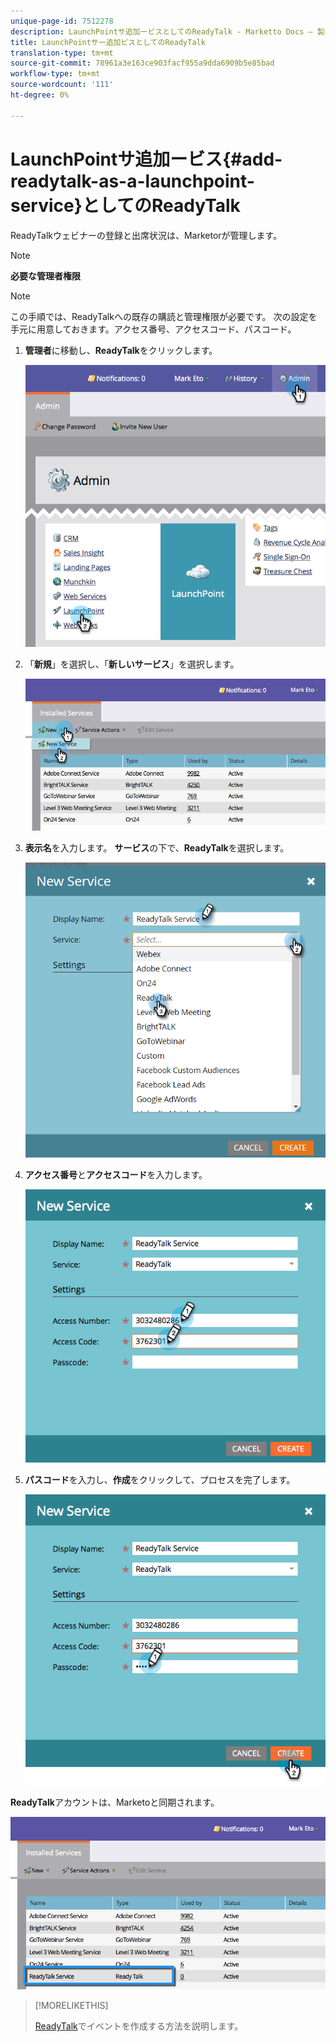 ```yaml
---
unique-page-id: 7512278
description: LaunchPointサ追加ービスとしてのReadyTalk - Marketto Docs — 製品ドキュメント
title: LaunchPointサー追加ビスとしてのReadyTalk
translation-type: tm+mt
source-git-commit: 78961a3e163ce903facf955a9dda6909b5e85bad
workflow-type: tm+mt
source-wordcount: '111'
ht-degree: 0%

---
```



# LaunchPointサ追加ービス{#add-readytalk-as-a-launchpoint-service}としてのReadyTalk

ReadyTalkウェビナーの登録と出席状況は、Marketorが管理します。

>[!NOTE]
>
>**必要な管理者権限**

>[!NOTE]
>
>この手順では、ReadyTalkへの既存の購読と管理権限が必要です。 次の設定を手元に用意しておきます。アクセス番号、アクセスコード、パスコード。

1. **管理者**&#x200B;に移動し、**ReadyTalk**&#x200B;をクリックします。

   ![](assets/image2015-4-23-10-3a50-3a23.png)

1. 「**新規**」を選択し、「**新しいサービス**」を選択します。

   ![](assets/readytalk-new-service.png)

1. **表示名**&#x200B;を入力します。 **サービス**&#x200B;の下で、**ReadyTalk**&#x200B;を選択します。

   ![](assets/new-service-readytalk.png)

1. **アクセス番号**&#x200B;と&#x200B;**アクセスコード**&#x200B;を入力します。

   ![](assets/image2015-4-24-18-3a53-3a2.png)

1. **パスコード**&#x200B;を入力し、**作成**&#x200B;をクリックして、プロセスを完了します。

   ![](assets/image2015-4-24-18-3a53-3a38.png)

**ReadyTalk**&#x200B;アカウントは、Marketoと同期されます。

![](assets/readytalk.png)

>[!MORELIKETHIS]
>
>[ReadyTalk](/help/marketo/product-docs/demand-generation/events/create-an-event/create-an-event-with-readytalk.md)でイベントを作成する方法を説明します。
